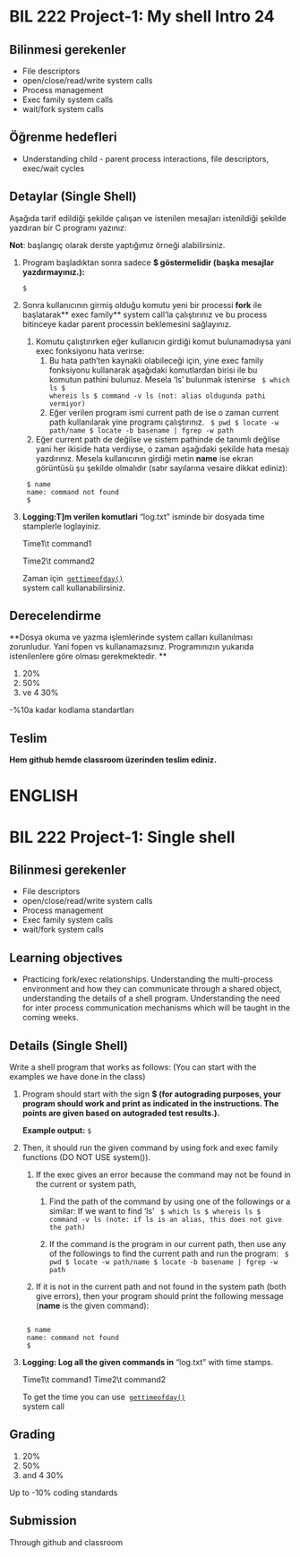 

# BIL 222 Project-1: My shell Intro 24


## Bilinmesi gerekenler



* File descriptors
* open/close/read/write system calls
* Process management
* Exec family system calls
* wait/fork system calls


## Öğrenme hedefleri

* Understanding child - parent process interactions, file descriptors, exec/wait cycles


## Detaylar (Single Shell)

Aşağıda tarif edildiği şekilde çalışan ve istenilen mesajları istenildiği şekilde yazdıran bir C programı yazınız:

**Not**: başlangıç olarak derste yaptığımız örneği alabilirsiniz.


1. Program başladıktan sonra sadece **$ göstermelidir (başka mesajlar yazdırmayınız.):**

    ```
    $ 
    ```

2. Sonra kullanıcının girmiş olduğu komutu yeni bir processi **fork** ile başlatarak** exec family** system call’la çalıştırınız ve bu process bitinceye kadar parent processin beklemesini sağlayınız.  
    1. Komutu çalıştırırken eğer kullanıcın girdiği komut bulunamadıysa yani exec fonksiyonu hata verirse:
        1. Bu hata path’ten kaynaklı olabileceği için, yine exec family fonksiyonu kullanarak aşağıdaki komutlardan birisi ile bu komutun pathini bulunuz. Mesela ‘ls’ bulunmak istenirse
           <code>
            $ which ls
            $ whereis ls
            $ command -v ls (not: alias oldugunda pathi vermiyor)
           </code>
        2. Eğer verilen program ismi current path de ise o zaman current path kullanılarak yine programı çalıştırınız.
           <code>
           $ pwd
           $ locate -w path/name 
           $ locate -b basename | fgrep -w path
           </code>
    2. Eğer current path de değilse ve sistem pathinde de tanımlı değilse yani her ikiside hata verdiyse, o zaman aşağıdaki şekilde hata mesajı yazdırınız. Mesela kullanıcının girdiği metin **name** ise ekran görüntüsü şu şekilde olmalıdır (satır sayılarına vesaire dikkat ediniz):

   ```
    $ name 
    name: command not found
    $
    ```


1. **Logging:T]m verilen komutlari** “log.txt” isminde bir dosyada time stamplerle loglayiniz. 

    Time1\t command1

    Time2\t command2

    Zaman için<code> [gettimeofday()](https://man7.org/linux/man-pages/man2/gettimeofday.2.html) </code>system call kullanabilirsiniz.



## Derecelendirme

**Dosya okuma ve yazma işlemlerinde system calları kullanılması zorunludur. Yani fopen vs kullanamazsınız. Programınızın yukarıda istenilenlere göre olması gerekmektedir. **

1. 20% 
2. 50%
3. ve 4 30%

-%10a kadar kodlama standartları


## Teslim

**Hem github hemde classroom üzerinden teslim ediniz.**

# ENGLISH
# BIL 222 Project-1: Single shell 


## Bilinmesi gerekenler
* File descriptors
* open/close/read/write system calls
* Process management
* Exec family system calls
* wait/fork system calls


## Learning objectives
* Practicing fork/exec relationships. Understanding the multi-process environment and how they can communicate through a shared object, understanding the details of a shell program. Understanding the need for inter process communication mechanisms which will be taught in the coming weeks.


## Details (Single Shell)
Write a shell program that works as follows: (You can start with the examples we have done in the class)

1. Program should start with the sign **$  (for autograding purposes, your program should work and print as indicated in the instructions. The points are given based on autograded test results.).**

    **Example output:** <code>$ </code>

2. Then, it should run the given command by using fork and exec family functions (DO NOT USE system()).
    1. If the exec gives an error because the command may not be found in the current or system path,
        1. Find the path of the command by using one of the followings or a similar: If we want to find ‘ls’ 
            <code>
            $ which ls
            $ whereis ls
            $ command -v ls (note: if ls is an alias, this does not give the path)
           </code>

        3. If the command is the program in our current path, then use any of the followings to find the current path and run the program:
           <code>
           $ pwd
           $ locate -w path/name 
           $ locate -b basename | fgrep -w path
           </code>

    2. If it is not in the current path and not found in the system path (both give errors), then your  program should print the following message (**name** is the given command):
    <code>
    $ name 
    name: command not found
    $
   </code>


3. **Logging: Log all the given commands in** “log.txt” with time stamps. 

    Time1\t command1
    Time2\t command2


    To get the time you can use<code> [gettimeofday()](https://man7.org/linux/man-pages/man2/gettimeofday.2.html) </code>system call



## Grading
1. 20%
2. 50%
3. and 4 30%

Up to -10% coding standards


## Submission

Through github and classroom
